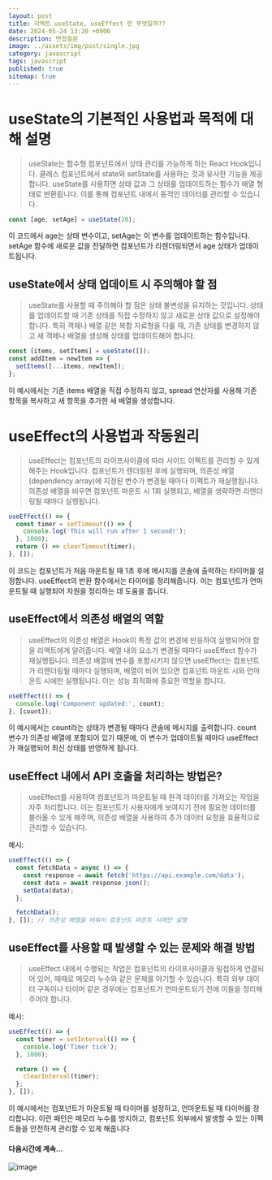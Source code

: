 ```yaml
---
layout: post
title: 리액트 useState, useEffect 란 무엇일까??
date: 2024-05-24 13:20 +0900
description: 면접질문
image: ../assets/img/post/single.jpg
category: javascript
tags: javascript 
published: true
sitemap: true
---
```


# useState의 기본적인 사용법과 목적에 대해 설명
>useState는 함수형 컴포넌트에서 상태 관리를 가능하게 하는 React Hook입니다. 클래스 컴포넌트에서 state와 setState를 사용하는 것과 유사한 기능을 제공합니다. useState를 사용하면 상태 값과 그 상태를 업데이트하는 함수가 배열 형태로 반환됩니다. 이를 통해 컴포넌트 내에서 동적인 데이터를 관리할 수 있습니다.

````javascript
const [age, setAge] = useState(20);
````

이 코드에서 age는 상태 변수이고, setAge는 이 변수를 업데이트하는 함수입니다. setAge 함수에 새로운 값을 전달하면 컴포넌트가 리렌더링되면서 age 상태가 업데이트됩니다.

## useState에서 상태 업데이트 시 주의해야 할 점
>useState를 사용할 때 주의해야 할 점은 상태 불변성을 유지하는 것입니다. 상태를 업데이트할 때 기존 상태를 직접 수정하지 않고 새로운 상태 값으로 설정해야 합니다. 특히 객체나 배열 같은 복합 자료형을 다룰 때, 기존 상태를 변경하지 않고 새 객체나 배열을 생성해 상태를 업데이트해야 합니다.

````javascript
const [items, setItems] = useState([]);
const addItem = newItem => {
  setItems([...items, newItem]);
};
````

이 예시에서는 기존 items 배열을 직접 수정하지 않고, spread 연산자를 사용해 기존 항목을 복사하고 새 항목을 추가한 새 배열을 생성합니다.

# useEffect의 사용법과 작동원리 
>useEffect는 컴포넌트의 라이프사이클에 따라 사이드 이펙트를 관리할 수 있게 해주는 Hook입니다. 컴포넌트가 렌더링된 후에 실행되며, 의존성 배열(dependency array)에 지정된 변수가 변경될 때마다 이펙트가 재실행됩니다. 의존성 배열을 비우면 컴포넌트 마운트 시 1회 실행되고, 배열을 생략하면 리렌더링될 때마다 실행됩니다.

````javascript
useEffect(() => {
  const timer = setTimeout(() => {
    console.log('This will run after 1 second!');
  }, 1000);
  return () => clearTimeout(timer);
}, []);
````
이 코드는 컴포넌트가 처음 마운트될 때 1초 후에 메시지를 콘솔에 출력하는 타이머를 설정합니다. useEffect의 반환 함수에서는 타이머를 정리해줍니다. 이는 컴포넌트가 언마운트될 때 실행되어 자원을 정리하는 데 도움을 줍니다.


## useEffect에서 의존성 배열의 역할
>useEffect의 의존성 배열은 Hook이 특정 값의 변경에 반응하여 실행되어야 함을 리액트에게 알려줍니다. 배열 내의 요소가 변경될 때마다 useEffect 함수가 재실행됩니다. 의존성 배열에 변수를 포함시키지 않으면 useEffect는 컴포넌트가 리렌더링될 때마다 실행되며, 배열이 비어 있으면 컴포넌트 마운트 시와 언마운트 시에만 실행됩니다. 이는 성능 최적화에 중요한 역할을 합니다.

````javascript
useEffect(() => {
  console.log('Component updated:', count);
}, [count]);
````

이 예시에서는 count라는 상태가 변경될 때마다 콘솔에 메시지를 출력합니다. count 변수가 의존성 배열에 포함되어 있기 때문에, 이 변수가 업데이트될 때마다 useEffect가 재실행되어 최신 상태를 반영하게 됩니다.


## useEffect 내에서 API 호출을 처리하는 방법은?
>useEffect를 사용하여 컴포넌트가 마운트될 때 원격 데이터를 가져오는 작업을 자주 처리합니다. 이는 컴포넌트가 사용자에게 보여지기 전에 필요한 데이터를 불러올 수 있게 해주며, 의존성 배열을 사용하여 추가 데이터 요청을 효율적으로 관리할 수 있습니다.

예시:
````javascript
useEffect(() => {
  const fetchData = async () => {
    const response = await fetch('https://api.example.com/data');
    const data = await response.json();
    setData(data);
  };

  fetchData();
}, []); // 의존성 배열을 비워서 컴포넌트 마운트 시에만 실행
````

## useEffect를 사용할 때 발생할 수 있는 문제와 해결 방법
>useEffect 내에서 수행되는 작업은 컴포넌트의 라이프사이클과 밀접하게 연결되어 있어, 때때로 메모리 누수와 같은 문제를 야기할 수 있습니다. 특히 외부 데이터 구독이나 타이머 같은 경우에는 컴포넌트가 언마운트되기 전에 이들을 정리해주어야 합니다.

예시:
````javascript
useEffect(() => {
  const timer = setInterval(() => {
    console.log('Timer tick');
  }, 1000);

  return () => {
    clearInterval(timer);
  };
}, []);
````
이 예시에서는 컴포넌트가 마운트될 때 타이머를 설정하고, 언마운트될 때 타이머를 정리합니다. 이런 패턴은 메모리 누수를 방지하고, 컴포넌트 외부에서 발생할 수 있는 이펙트들을 안전하게 관리할 수 있게 해줍니다

#### 다음시간에 계속...
![image](https://github.com/nicejmp1/nicejmp1.github.io/assets/163364733/90a41f22-19d3-4d17-b649-016d5880fa98)